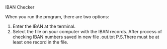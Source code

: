 IBAN Checker

When you run the program, there are two options:

1. Enter the IBAN at the terminal.
2. Select the file on your computer with the IBAN records. After process of checking IBAN numbers saved in new file .out.txt
P.S.There must be at least one record in the file.
